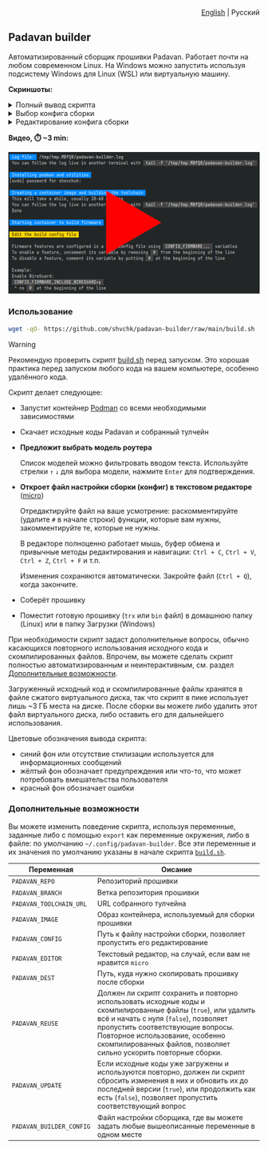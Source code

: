 <p align="right"><a href="README.md">English</a> | Русский</p>

## Padavan builder

Автоматизированный сборщик прошивки Padavan. Работает почти на любом современном Linux. На Windows можно запустить используя подсистему Windows для Linux (WSL) или виртуальную машину.

**Скриншоты:**

<details>
  <summary>Полный вывод скрипта</summary>

  ![Полный вывод скрипта](misc/screenshots/main.webp)
</details>

<details>
  <summary>Выбор конфига сборки</summary>

  ![Выбор конфига сборки](misc/screenshots/select-config.webp)
</details>

<details>
  <summary>Редактирование конфига сборки</summary>

  ![Редактирование конфига сборки](misc/screenshots/edit-config.webp)
</details>

**Видео, ⏱️ ~3 min:**

[![Видео](misc/screenshots/video-preview.webp)](https://youtu.be/AX7YRaR9CBw)


### Использование

```sh
wget -qO- https://github.com/shvchk/padavan-builder/raw/main/build.sh | bash
```

> [!WARNING]  
> Рекомендую проверить скрипт [build.sh](build.sh) перед запуском. Это хорошая практика перед запуском любого кода на вашем компьютере, особенно удалённого кода.

Скрипт делает следующее:

- Запустит контейнер [Podman](https://podman.io) со всеми необходимыми зависимостями

- Скачает исходные коды Padavan и собранный тулчейн

- **Предложит выбрать модель роутера**

  Список моделей можно фильтровать вводом текста. Используйте стрелки `↑` `↓` для выбора модели, нажмите `Enter` для подтверждения.

- **Откроет файл настройки сборки (конфиг) в текстовом редакторе** ([micro](https://micro-editor.github.io))

  Отредактируйте файл на ваше усмотрение: раскомментируйте (удалите `#` в начале строки) функции, которые вам нужны, закомментируйте те, которые не нужны.

  В редакторе полноценно работает мышь, буфер обмена и привычные методы редактирования и навигации: `Ctrl + C`, `Ctrl + V`, `Ctrl + Z`, `Ctrl + F` и т.п.

  Изменения сохраняются автоматически. Закройте файл (`Ctrl + Q`), когда закончите.

- Соберёт прошивку

- Поместит готовую прошивку (`trx` или `bin` файл) в домашнюю папку (Linux) или в папку Загрузки (Windows)

При необходимости скрипт задаст дополнительные вопросы, обычно касающихся повторного использования исходного кода и скомпилированных файлов. Впрочем, вы можете сделать скрипт полностью автоматизированным и неинтерактивным, см. раздел [Дополнительные возможности](#дополнительные-возможности).

Загруженный исходный код и скомпилированные файлы хранятся в файле сжатого виртуального диска, так что скрипт в пике использует лишь ~3 ГБ места на диске. После сборки вы можете либо удалить этот файл виртуального диска, либо оставить его для дальнейшего использования.

Цветовые обозначения вывода скрипта:

- синий фон или отсутствие стилизации используется для информационных сообщений
- жёлтый фон обозначает предупреждения или что-то, что может потребовать вмешательства пользователя
- красный фон обозначает ошибки


### Дополнительные возможности

Вы можете изменить поведение скрипта, используя переменные, заданные либо с помощью `export` как переменные окружения, либо в файле: по умолчанию `~/.config/padavan-builder`. Все эти переменные и их значения по умолчанию указаны в начале скрипта [`build.sh`](build.sh).

Переменная               | Оисание
-------------------------|------------------------------------------------------
`PADAVAN_REPO`           | Репозиторий прошивки
`PADAVAN_BRANCH`         | Ветка репозитория прошивки
`PADAVAN_TOOLCHAIN_URL`  | URL собранного тулчейна
`PADAVAN_IMAGE`          | Образ контейнера, используемый для сборки прошивки
`PADAVAN_CONFIG`         | Путь к файлу настройки сборки, позволяет пропустить его редактирование
`PADAVAN_EDITOR`         | Текстовый редактор, на случай, если вам не нравится `micro`
`PADAVAN_DEST`           | Путь, куда нужно скопировать прошивку после сборки
`PADAVAN_REUSE`          | Должен ли скрипт сохранить и повторно использовать исходные коды и скомпилированные файлы (`true`), или удалить всё и начать с нуля (`false`), позволяет пропустить соответствующие вопросы. Повторное использование, особенно скомпилированных файлов, позволяет сильно ускорить повторные сборки.
`PADAVAN_UPDATE`         | Если исходные коды уже загружены и используются повторно, должен ли скрипт сбросить изменения в них и обновить их до последней версии (`true`), или продолжить как есть (`false`), позволяет пропустить соответствующий вопрос
`PADAVAN_BUILDER_CONFIG` | Файл настройки сборщика, где вы можете задать любые вышеописанные переменные в одном месте
